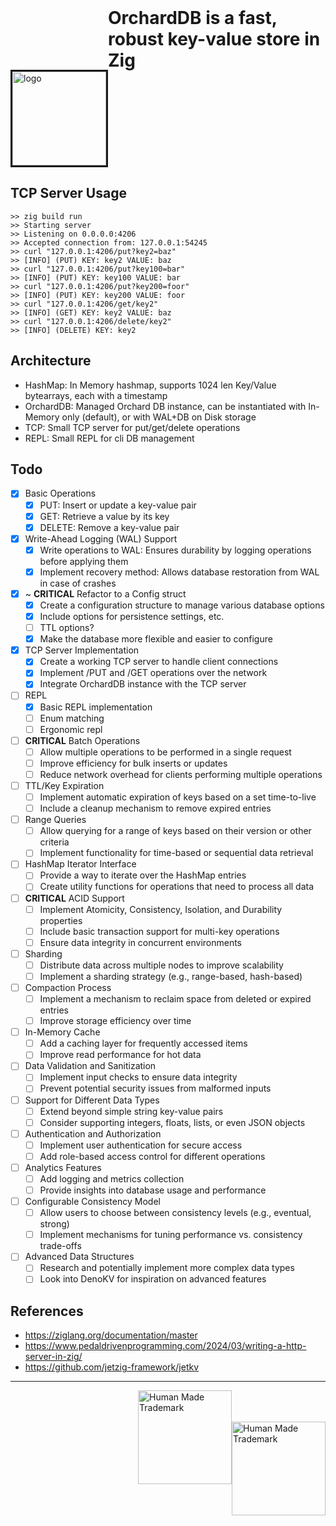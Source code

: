 <!--![OrchardDB_Dark_V1_Banner](https://github.com/user-attachments/assets/e8132d95-b148-4048-a662-0037e2fea008)-->


<div style="display: flex; flex-direction: row;">
<img style="margin-top: 100px; width: 150px; border: solid; float: left;" src="https://github.com/user-attachments/assets/fe8719dc-ca20-4adb-b56c-55d4fa562a39" alt="logo"></img>
<h1 style="margin: 0; float: right">OrchardDB is a fast, robust key-value store in Zig</h1>
</div>

## TCP Server Usage
```
>> zig build run
>> Starting server
>> Listening on 0.0.0.0:4206
>> Accepted connection from: 127.0.0.1:54245
>> curl "127.0.0.1:4206/put?key2=baz"
>> [INFO] (PUT) KEY: key2 VALUE: baz
>> curl "127.0.0.1:4206/put?key100=bar"
>> [INFO] (PUT) KEY: key100 VALUE: bar
>> curl "127.0.0.1:4206/put?key200=foor"
>> [INFO] (PUT) KEY: key200 VALUE: foor
>> curl "127.0.0.1:4206/get/key2"
>> [INFO] (GET) KEY: key2 VALUE: baz
>> curl "127.0.0.1:4206/delete/key2"
>> [INFO] (DELETE) KEY: key2
```

## Architecture

- HashMap: In Memory hashmap, supports 1024 len Key/Value bytearrays, each with a timestamp
- OrchardDB: Managed Orchard DB instance, can be instantiated with In-Memory only (default), or with WAL+DB on Disk storage
- TCP: Small TCP server for put/get/delete operations
- REPL: Small REPL for cli DB management
  
## Todo

- [x] Basic Operations
  - [x] PUT: Insert or update a key-value pair
  - [x] GET: Retrieve a value by its key
  - [x] DELETE: Remove a key-value pair

- [x] Write-Ahead Logging (WAL) Support
  - [x] Write operations to WAL: Ensures durability by logging operations before applying them
  - [x] Implement recovery method: Allows database restoration from WAL in case of crashes

- [X] ~ **CRITICAL** Refactor to a Config struct
  - [X] Create a configuration structure to manage various database options
  - [X] Include options for persistence settings, etc.
  - [ ] TTL options?
  - [X] Make the database more flexible and easier to configure

- [x] TCP Server Implementation
  - [x] Create a working TCP server to handle client connections
  - [x] Implement /PUT and /GET operations over the network
  - [x] Integrate OrchardDB instance with the TCP server

- [ ] REPL
  - [X] Basic REPL implementation
  - [ ] Enum matching
  - [ ] Ergonomic repl

- [ ] **CRITICAL** Batch Operations
  - [ ] Allow multiple operations to be performed in a single request
  - [ ] Improve efficiency for bulk inserts or updates
  - [ ] Reduce network overhead for clients performing multiple operations

- [ ] TTL/Key Expiration
  - [ ] Implement automatic expiration of keys based on a set time-to-live
  - [ ] Include a cleanup mechanism to remove expired entries

- [ ] Range Queries
  - [ ] Allow querying for a range of keys based on their version or other criteria
  - [ ] Implement functionality for time-based or sequential data retrieval

- [ ] HashMap Iterator Interface
  - [ ] Provide a way to iterate over the HashMap entries
  - [ ] Create utility functions for operations that need to process all data

- [ ] **CRITICAL** ACID Support
  - [ ] Implement Atomicity, Consistency, Isolation, and Durability properties
  - [ ] Include basic transaction support for multi-key operations
  - [ ] Ensure data integrity in concurrent environments

- [ ] Sharding
  - [ ] Distribute data across multiple nodes to improve scalability
  - [ ] Implement a sharding strategy (e.g., range-based, hash-based)

- [ ] Compaction Process
  - [ ] Implement a mechanism to reclaim space from deleted or expired entries
  - [ ] Improve storage efficiency over time

- [ ] In-Memory Cache
  - [ ] Add a caching layer for frequently accessed items
  - [ ] Improve read performance for hot data

- [ ] Data Validation and Sanitization
  - [ ] Implement input checks to ensure data integrity
  - [ ] Prevent potential security issues from malformed inputs

- [ ] Support for Different Data Types
  - [ ] Extend beyond simple string key-value pairs
  - [ ] Consider supporting integers, floats, lists, or even JSON objects

- [ ] Authentication and Authorization
  - [ ] Implement user authentication for secure access
  - [ ] Add role-based access control for different operations

- [ ] Analytics Features
  - [ ] Add logging and metrics collection
  - [ ] Provide insights into database usage and performance

- [ ] Configurable Consistency Model
  - [ ] Allow users to choose between consistency levels (e.g., eventual, strong)
  - [ ] Implement mechanisms for tuning performance vs. consistency trade-offs

- [ ] Advanced Data Structures
  - [ ] Research and potentially implement more complex data types
  - [ ] Look into DenoKV for inspiration on advanced features

## References

- https://ziglang.org/documentation/master
- https://www.pedaldrivenprogramming.com/2024/03/writing-a-http-server-in-zig/
- https://github.com/jetzig-framework/jetkv

<hr>

<img style="margin-top: 50px; width:150px; float:right;" src="https://humanmademark.com/black-logo.png" alt="Human Made Trademark"></img>

<img style="width:150px; float:right;" src="https://humanmademark.com/white-logo.png" alt="Human Made Trademark"></img>
